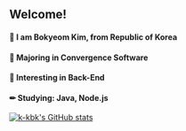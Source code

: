 ## Welcome!
#### 📌 I am Bokyeom Kim, from Republic of Korea 
#### 📌 Majoring in Convergence Software 
#### 📌 Interesting in Back-End
#### ✏ Studying: Java, Node.js

[![k-kbk's GitHub stats](https://github-readme-stats.vercel.app/api?username=k-kbk&theme=algolia&hide=prs,issuses,contribs)](https://github.com/anuraghazra/github-readme-stats) 
